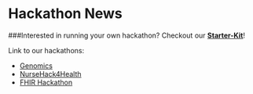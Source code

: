 # Hackathon News

###Interested in running your own hackathon? Checkout our [**Starter-Kit**](https://github.com/microsoft/hackathon-starter-kit)!

Link to our hackathons: 
- [Genomics](../Genomics/Hackathon)
- [NurseHack4Health](../NurseHack4Health)
- [FHIR Hackathon](../FHIR/Hackathon)

